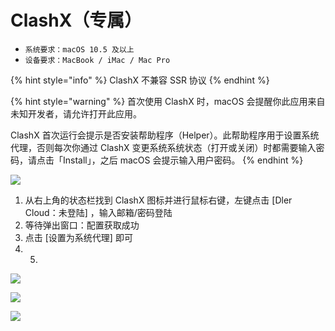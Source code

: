 # ClashX（专属）

* `系统要求：macOS 10.5 及以上`
* `设备要求：MacBook / iMac / Mac Pro`

{% hint style="info" %}
ClashX 不兼容 SSR 协议
{% endhint %}

{% hint style="warning" %}
首次使用 ClashX 时，macOS 会提醒你此应用来自未知开发者，请允许打开此应用。

ClashX 首次运行会提示是否安装帮助程序（Helper）。此帮助程序用于设置系统代理，否则每次你通过 ClashX 变更系统系统状态（打开或关闭）时都需要输入密码，请点击「Install」，之后 macOS 会提示输入用户密码。
{% endhint %}

![](../../.gitbook/assets/wx20190129-201359-2x.png)

1. 从右上角的状态栏找到 ClashX 图标并进行鼠标右键，左键点击 \[Dler Cloud：未登陆\] ，输入邮箱/密码登陆
2. 等待弹出窗口：配置获取成功
3. 点击 \[设置为系统代理\] 即可
4. 5. 
![](../../.gitbook/assets/wx20190129-202158-2x.png)

![](../../.gitbook/assets/wx20190129-201536-2x.png)

![](../../.gitbook/assets/wx20190129-201639-2x.png)

